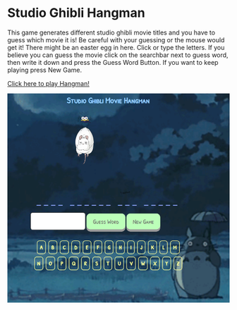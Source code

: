 <h1>Studio Ghibli Hangman</h1>
<p>This game generates different studio ghibli movie titles and you have to guess which movie it is! Be careful with your guessing or the mouse would get it!
There might be an easter egg in here. Click or type the letters. If you believe you can guess the movie click on the searchbar next to guess word, 
then write it down and press the Guess Word Button. If you want to keep playing press New Game.</p>

<a href="https://d-doing-work.github.io/Hangman/">Click here to play Hangman!</a>

<img src="img\Studio_ghibli_demo.png" width="800px">
